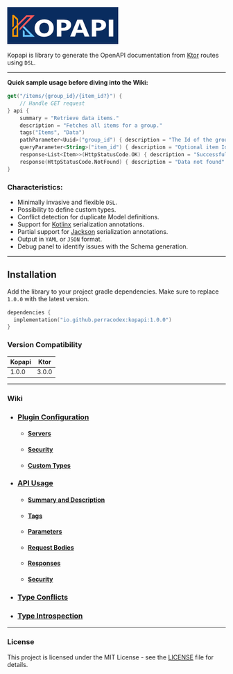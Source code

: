 <a href="https://github.com/perracodex/kopapi">
    <img src=".wiki/images/logo.png" width="256" alt="Kopapi">
</a>

Kopapi is library to generate the OpenAPI documentation from [Ktor](https://ktor.io/) routes using `DSL`.

---

**Quick sample usage before diving into the Wiki:**

```kotlin
get("/items/{group_id}/{item_id?}") {
    // Handle GET request
} api {
    summary = "Retrieve data items."
    description = "Fetches all items for a group."
    tags("Items", "Data")
    pathParameter<Uuid>("group_id") { description = "The Id of the group to resolve." }
    queryParameter<String>("item_id") { description = "Optional item Id to locate." }
    response<List<Item>>(HttpStatusCode.OK) { description = "Successful fetch" }
    response(HttpStatusCode.NotFound) { description = "Data not found" }
}
```

### Characteristics:

* Minimally invasive and flexible `DSL`.
* Possibility to define custom types.
* Conflict detection for duplicate Model definitions.
* Support for [Kotlinx](https://github.com/Kotlin/kotlinx.serialization) serialization annotations.
* Partial support for [Jackson](https://github.com/FasterXML/jackson-module-kotlin) serialization annotations.
* Output in `YAML` or `JSON` format.
* Debug panel to identify issues with the Schema generation.

---

## Installation

Add the library to your project gradle dependencies. Make sure to replace `1.0.0` with the latest version.

```kotlin
dependencies {
  implementation("io.github.perracodex:kopapi:1.0.0")
}
```

### Version Compatibility

| **Kopapi** | **Ktor** |
|------------|----------|
| 1.0.0      | 3.0.0    |

---

### Wiki

* ### [Plugin Configuration](./.wiki/01.0.plugin-configuration.md)
  - #### [Servers](./.wiki/01.1.servers.md)
  - #### [Security](./.wiki/01.2.security.md)
  - #### [Custom Types](./.wiki/01.3.custom-types.md)

* ### [API Usage](./.wiki/02.0.api-usage.md)
  - #### [Summary and Description](./.wiki/02.1.api-usage-summary-description.md)
  - #### [Tags](./.wiki/02.2.api-usage-tags.md)
  - #### [Parameters](./.wiki/02.3.api-usage-parameters.md)
  - #### [Request Bodies](./.wiki/02.4.api-usage-request-body.md)
  - #### [Responses](./.wiki/02.5.api-usage-responses.md)
  - #### [Security](./.wiki/02.6.api-usage-security.md)

* ### [Type Conflicts](./.wiki/03.type-conflicts.md)

* ### [Type Introspection](./.wiki/04.type-introspection.md)

---

### License

This project is licensed under the MIT License - see the [LICENSE](LICENSE) file for details.

